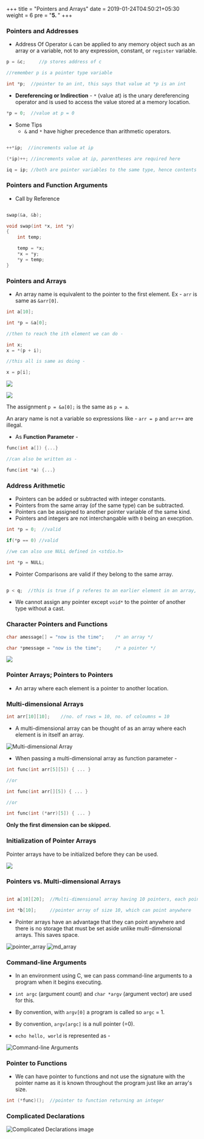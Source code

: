 +++
title = "Pointers and Arrays"
date = 2019-01-24T04:50:21+05:30
weight = 6
pre = "<b>5. </b>"
+++

### Pointers and Addresses
- Address Of Operator `&` can be applied to any memory object such as an array or a variable, not to any expression, constant, or `register` variable. 

```c
p = &c;		//p stores address of c

//remember p is a pointer type variable

int *p;  //pointer to an int, this says that value at *p is an int
```

- **Dereferencing or Indirection** - `*` (value at) is the unary dereferencing operator and is used to access the value stored at a memory location.

```c
*p = 0;	 //value at p = 0
```

- Some Tips
	- `&` and `*` have higher precedence than arithmetic operators.

```c

++*ip;  //increments value at ip

(*ip)++; //increments value at ip, parentheses are required here

iq = ip; //both are pointer variables to the same type, hence contents are copied into iq
```

### Pointers and Function Arguments
- Call by Reference

```c

swap(&a, &b);

void swap(int *x, int *y)
{
	int temp;

	temp = *x;
	*x = *y;
	*y = temp;
}
```

### Pointers and Arrays
- An array name is equivalent to the pointer to the first element. Ex - `arr` is same as `&arr[0]`.

```c
int a[10];

int *p = &a[0];

//then to reach the ith element we can do - 

int x;
x = *(p + i);

//this all is same as doing - 

x = p[i];
```

![](/img/array.png)

![](/img/p_pointer.png)

The assignment `p = &a[0];` is the same as `p = a`.


An arary name is not a variable so expressions like - `arr = p` and `arr++` are illegal.

- As **Function Parameter** -

```c
func(int a[]) {...}

//can also be written as -

func(int *a) {...}
``` 

### Address Arithmetic
- Pointers can be added or subtracted with integer constants.
- Pointers from the same array (of the same type) can be subtracted.
- Pointers can be assigned to another pointer variable of the same kind.
- Pointers and integers are not interchangable with `0` being an execption.

```c
int *p = 0;  //valid

if(*p == 0) //valid
```

```c
//we can also use NULL defined in <stdio.h>

int *p = NULL;
```
- Pointer Comparisons are valid if they belong to the same array.

```c

p < q;  //this is true if p referes to an earlier element in an array, p and q must belong to the same array
```

- We cannot assign any pointer except `void*` to the pointer of another type without a cast.

### Character Pointers and Functions

```c
char amessage[] = "now is the time";	/* an array */

char *pmessage = "now is the time";		/* a pointer */
```

![](/img/string_pointer.png)

### Pointer Arrays; Pointers to Pointers

- An array where each element is a pointer to another location.

### Multi-dimensional Arrays

```c
int arr[10][10];	//no. of rows = 10, no. of coloumns = 10
``` 
- A multi-dimensional array can be thought of as an array where each element is in itself an array.

![Multi-dimensional Array](/img/multi_dim_array.png)

- When passing a multi-dimensional array as function parameter - 

```c
int func(int arr[5][5]) { ... }

//or

int func(int arr[][5]) { ... }

//or

int func(int (*arr)[5]) { ... }
```

**Only the first dimension can be skipped.**

### Initialization of Pointer Arrays

Pointer arrays have to be initialized before they can be used.

![](/img/pointer_array_init.png)

### Pointers vs. Multi-dimensional Arrays

```c

int a[10][20];	//Multi-dimensional array having 10 pointers, each pointing to array of 20 elements

int *b[10];		//pointer array of size 10, which can point anywhere
```

- Pointer arrays have an advantage that they can point anywhere and there is no storage that must be set aside unlike multi-dimensional arrays. This saves space.

![pointer_array](/img/pointer_array.png)
![md_array](/img/md_array.png)

### Command-line Arguments

- In an environment using C, we can pass command-line arguments to a program when it begins executing.
- `int argc` (argument count) and `char *argv` (argument vector) are used for this.
- By convention, with `argv[0]` a program is called so `argc` = 1.
- By convention, `argv[argc]` is a null pointer (=0).

- `echo hello, world` is represented as - 

![Command-line Arguments](/img/cl_args.png)

### Pointer to Functions

- We can have pointer to functions and not use the signature with the pointer name as it is known throughout the program just like an array's size.

```c
int (*func)();	//pointer to function returning an integer
```

### Complicated Declarations

![Complicated Declarations image](/img/cd.png)
